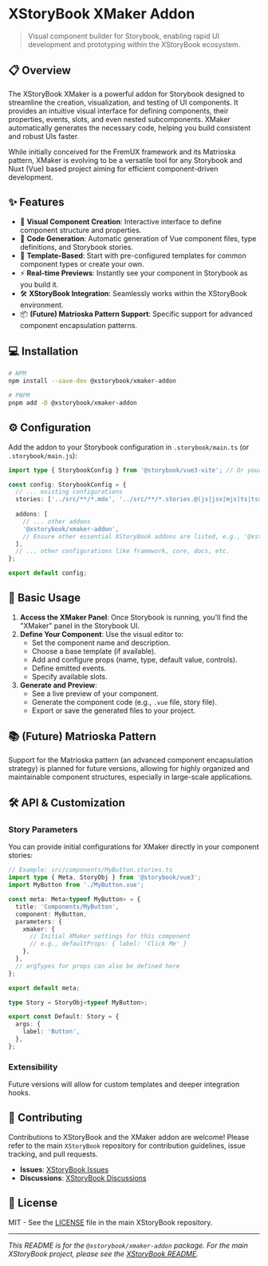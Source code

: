# XStoryBook XMaker Addon

> Visual component builder for Storybook, enabling rapid UI development and prototyping within the XStoryBook ecosystem.

## 📋 Overview

The XStoryBook XMaker is a powerful addon for Storybook designed to streamline the creation, visualization, and testing of UI components. It provides an intuitive visual interface for defining components, their properties, events, slots, and even nested subcomponents. XMaker automatically generates the necessary code, helping you build consistent and robust UIs faster.

While initially conceived for the FremUX framework and its Matrioska pattern, XMaker is evolving to be a versatile tool for any Storybook and Nuxt (Vue) based project aiming for efficient component-driven development.

## ✨ Features

- 🧩 **Visual Component Creation**: Interactive interface to define component structure and properties.
- 🔄 **Code Generation**: Automatic generation of Vue component files, type definitions, and Storybook stories.
- 🎨 **Template-Based**: Start with pre-configured templates for common component types or create your own.
- ⚡ **Real-time Previews**: Instantly see your component in Storybook as you build it.
- 🛠️ **XStoryBook Integration**: Seamlessly works within the XStoryBook environment.
- 📦 **(Future) Matrioska Pattern Support**: Specific support for advanced component encapsulation patterns.

## 💻 Installation

```bash
# NPM
npm install --save-dev @xstorybook/xmaker-addon

# PNPM
pnpm add -D @xstorybook/xmaker-addon
```

## ⚙️ Configuration

Add the addon to your Storybook configuration in `.storybook/main.ts` (or `.storybook/main.js`):

```ts
import type { StorybookConfig } from '@storybook/vue3-vite'; // Or your specific framework

const config: StorybookConfig = {
  // ... existing configurations
  stories: ['../src/**/*.mdx', '../src/**/*.stories.@(js|jsx|mjs|ts|tsx)'], // Adjust to your stories path
  
  addons: [
    // ... other addons
    '@xstorybook/xmaker-addon',
    // Ensure other essential XStoryBook addons are listed, e.g., '@xstorybook/nuxt-module'
  ],
  // ... other configurations like framework, core, docs, etc.
};

export default config;
```

## 🚀 Basic Usage

1.  **Access the XMaker Panel**: Once Storybook is running, you'll find the "XMaker" panel in the Storybook UI.
2.  **Define Your Component**: Use the visual editor to:
    *   Set the component name and description.
    *   Choose a base template (if available).
    *   Add and configure props (name, type, default value, controls).
    *   Define emitted events.
    *   Specify available slots.
3.  **Generate and Preview**: 
    *   See a live preview of your component.
    *   Generate the component code (e.g., `.vue` file, story file).
    *   Export or save the generated files to your project.

## 📚 (Future) Matrioska Pattern

Support for the Matrioska pattern (an advanced component encapsulation strategy) is planned for future versions, allowing for highly organized and maintainable component structures, especially in large-scale applications.

## 🛠️ API & Customization

### Story Parameters

You can provide initial configurations for XMaker directly in your component stories:

```ts
// Example: src/components/MyButton.stories.ts
import type { Meta, StoryObj } from '@storybook/vue3';
import MyButton from './MyButton.vue';

const meta: Meta<typeof MyButton> = {
  title: 'Components/MyButton',
  component: MyButton,
  parameters: {
    xmaker: {
      // Initial XMaker settings for this component
      // e.g., defaultProps: { label: 'Click Me' }
    },
  },
  // argTypes for props can also be defined here
};

export default meta;

type Story = StoryObj<typeof MyButton>;

export const Default: Story = {
  args: {
    label: 'Button',
  },
};
```

### Extensibility

Future versions will allow for custom templates and deeper integration hooks.

## 🤝 Contributing

Contributions to XStoryBook and the XMaker addon are welcome! Please refer to the main `XStoryBook` repository for contribution guidelines, issue tracking, and pull requests.

- **Issues**: [XStoryBook Issues](https://github.com/SysDevUtils/XStoryBook/issues)
- **Discussions**: [XStoryBook Discussions](https://github.com/SysDevUtils/XStoryBook/discussions)

## 📄 License

MIT - See the [LICENSE](https://github.com/SysDevUtils/XStoryBook/blob/main/LICENSE) file in the main XStoryBook repository.

---
*This README is for the `@xstorybook/xmaker-addon` package. For the main XStoryBook project, please see the [XStoryBook README](https://github.com/SysDevUtils/XStoryBook#readme).*
